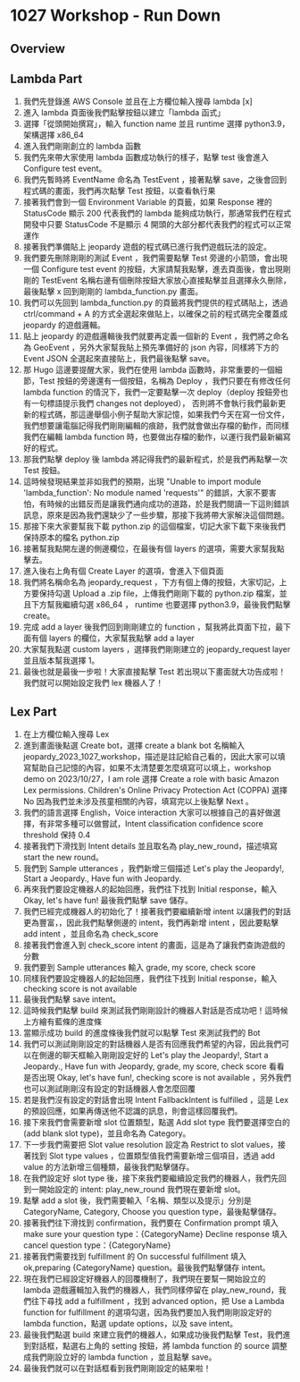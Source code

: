 # 1027 Workshop - Run Down

## Overview

## Lambda Part
1. 我們先登錄進 AWS Console 並且在上方欄位輸入搜尋 lambda [x] 
2. 進入 lambda 頁面後我們點擊按鈕以建立「lambda 函式」
3. 選擇「從頭開始撰寫」，輸入 function name 並且 runtime 選擇 python3.9，架構選擇 x86_64
4. 進入我們剛剛創立的 lambda 函數
5. 我們先來帶大家使用 lambda 函數成功執行的樣子，點擊 test 後會進入 Configure test event。
6. 我們先暫時將 EventName 命名為 TestEvent ，接著點擊 save，之後會回到程式碼的畫面，我們再次點擊 Test 按鈕，以查看執行果
7. 接著我們會到一個 Environment Variable 的頁籤，如果 Response 裡的 StatusCode 顯示 200 代表我們的 lambda 能夠成功執行，那通常我們在程式開發中只要 StatusCode 不是顯示 4 開頭的大部分都代表我們的程式可以正常運作
8. 接著我們準備貼上 jeopardy 遊戲的程式碼已進行我們遊戲玩法的設定。
9.  我們要先刪除剛剛的測試 Event ，我們需要點擊 Test 旁邊的小箭頭，會出現一個 Configure test event 的按鈕，大家請幫我點擊，進去頁面後，會出現剛剛的 TestEvent 名稱右邊有個刪除按鈕大家放心直接點擊並且選擇永久刪除，最後點擊 x 回到剛剛的 lambda_function.py 畫面。
10. 我們可以先回到 lambda_function.py 的頁籤將我們提供的程式碼貼上，透過 ctrl/command + A 的方式全選起來做貼上，以確保之前的程式碼完全覆蓋成 jeopardy 的遊戲邏輯。
11. 貼上 jeopardy 的遊戲邏輯後我們就要再定義一個新的 Event ，我們將之命名為 GeoEvent ，另外大家幫我貼上預先準備好的 json 內容，同樣將下方的 Event JSON 全選起來直接貼上，我們最後點擊 save。
12. 那 Hugo 這邊要提醒大家，我們在使用 lambda 函數時，非常重要的一個細節，Test 按鈕的旁邊還有一個按鈕，名稱為 Deploy ，我們只要在有修改任何 lambda function 的情況下，我們一定要點擊一次 deploy（deploy 按鈕旁也有一句標語提示我們 changes not deployed）， 否則將不會執行我們最新更新的程式碼，那這邊舉個小例子幫助大家記憶，如果我們今天在寫一份文件，我們想要讓電腦記得我們剛剛編輯的痕跡，我們就會做出存檔的動作，而同樣我們在編輯 lambda function 時，也要做出存檔的動作，以運行我們最新編寫好的程式。
13. 那我們點擊 deploy 後 lambda 將記得我們的最新程式，於是我們再點擊一次 Test 按鈕。
14. 這時候發現結果並非如我們的預期，出現 "Unable to import module 'lambda_function': No module named 'requests'" 的錯誤，大家不要害怕，有時候的出錯反而是讓我們通向成功的道路，於是我們閱讀一下這則錯誤訊息，原來是因為我們還缺少了一些步驟，那接下我將帶大家解決這個問題。
15. 那接下來大家要幫我下載 python.zip 的這個檔案，切記大家下載下來後我們保持原本的檔名 python.zip
16. 接著幫我點開左邊的側邊欄位，在最後有個 layers 的選項，需要大家幫我點擊去。
17. 進入後右上角有個 Create Layer 的選項，會進入下個頁面
18. 我們將名稱命名為 jeopardy_request ，下方有個上傳的按鈕，大家切記，上方要保持勾選 Upload a .zip file，上傳我們剛剛下載的 python.zip 檔案，並且下方幫我繼續勾選 x86_64 ， runtime 也要選擇 python3.9，最後我們點擊 create。
19. 完成 add a layer 後我們回到剛剛建立的 function ，幫我將此頁面下拉，最下面有個 layers 的欄位，大家幫我點擊 add a layer 
20. 大家幫我點選 custom layers ，選擇我們剛剛建立的 jeopardy_request layer 並且版本幫我選擇 1。
21. 最後也就是最後一步啦！大家直接點擊 Test 若出現以下畫面就大功告成啦！我們就可以開始設定我們 lex 機器人了！

## Lex Part

1. 在上方欄位輸入搜尋 Lex
2. 進到畫面後點選 Create bot，選擇 create a blank bot 名稱輸入 jeopardy_2023_1027_workshop，描述是註記給自己看的，因此大家可以填寫幫助自己記憶的內容，如果不太清楚要怎麼填寫可以填上，workshop demo on 2023/10/27，I am role 選擇 Create a role with basic Amazon Lex permissions. Children's Online Privacy Protection Act (COPPA) 選擇 No 因為我們並未涉及孩童相關的內容，填寫完以上後點擊 Next 。
3. 我們的語言選擇 English，Voice interaction 大家可以根據自己的喜好做選擇，有非常多種可以做嘗試，Intent classification confidence score threshold 保持 0.4
4. 接著我們下滑找到 Intent details 並且取名為 play_new_round，描述填寫 start the new round。
5. 我們到 Sample utterances ，我們新增三個描述 Let's play the Jeopardy!, Start a Jeopardy., Have fun with Jeopardy.
6. 再來我們要設定機器人的起始回應，我們往下找到 Initial response，輸入 Okay, let's have fun! 最後我們點擊 save 儲存。
7. 我們已經完成機器人的初始化了！接著我們要繼續新增 intent 以讓我們的對話更為豐富，，因此我們點擊側邊的 intent，我們再新增 intent ，因此要點擊 add intent ，並且命名為 check_score
8. 接著我們會進入到 check_score intent 的畫面，這是為了讓我們查詢遊戲的分數
9. 我們要到 Sample utterances 輸入 grade, my score, check score
10. 同樣我們要設定機器人的起始回應，我們往下找到 Initial response，輸入 checking score is not available
11. 最後我們點擊 save intent。
12. 這時候我們點擊 build 來測試我們剛剛設計的機器人對話是否成功吧！這時候上方繪有藍條的進度條
13. 當顯示成功 build 的進度條後我們就可以點擊 Test 來測試我們的 Bot
14. 我們可以測試剛剛設定的對話機器人是否有回應我們希望的內容，因此我們可以在側邊的聊天框輸入剛剛設定好的 Let's play the Jeopardy!, Start a Jeopardy., Have fun with Jeopardy, grade, my score, check score 看看是否出現 Okay, let's have fun!, checking score is not available ，另外我們也可以測試剛剛沒有設定的對話機器人會怎麼回覆
15. 若是我們沒有設定的對話會出現 Intent FallbackIntent is fulfilled ，這是 Lex 的預設回應，如果再傳送他不認識的訊息，則會這樣回覆我們。
16. 接下來我們會需要新增 slot 位置類型，點選 Add slot type 我們要選擇空白的 (add blank slot type)，並且命名為 Category。
17. 下一步我們需要把 Slot value resolution 設定為 Restrict to slot values，接著找到 Slot type values ，位置類型值我們需要新增三個項目，透過 add value 的方法新增三個種類，最後我們點擊儲存。
18. 在我們設定好 slot type 後，接下來我們要繼續設定我們的機器人，我們先回到一開始設定的 intent: play_new_round 我們現在要新增 slot。
19. 點擊 add a slot 後，我們需要輸入「名稱、類型以及提示」分別是 CategoryName, Category, Choose you question type，最後點擊儲存。
20. 接著我們往下滑找到 confirmation，我們要在 Confirmation prompt 填入 make sure your question type：{CategoryName} Decline response 填入 cancel question type：{CategoryName}
21. 接著我們需要找到 fulfillment 的 On successful fulfillment 填入 ok,preparing {CategoryName} question。最後我們點擊儲存 intent。
22. 現在我們已經設定好機器人的回覆機制了，我們現在要幫一開始設立的 lambda 遊戲邏輯加入我們的機器人，我們同樣停留在 play_new_round，我們往下尋找 add a fulfillment ，找到 advanced option，把 Use a Lambda function for fulfillment 的選項勾選，因為我們要加入我們剛剛設定好的 lambda function，點選 update options，以及 save intent。
23. 最後我們點選 build 來建立我們的機器人，如果成功後我們點擊 Test，我們進到對話框，點選右上角的 setting 按鈕，將 lambda function 的 source 調整成我們剛設立好的 lambda function ，並且點擊 save。
24. 最後我們就可以在對話框看到我們剛剛設定的結果啦！



